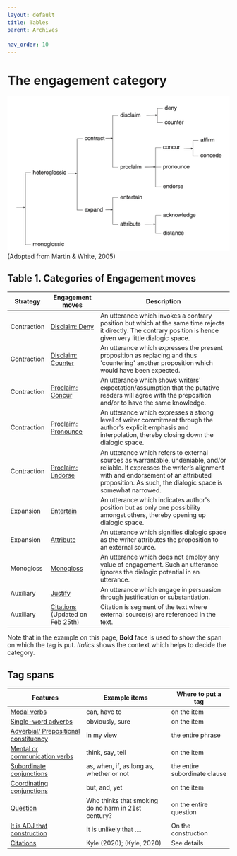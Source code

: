 ```yaml
---
layout: default
title: Tables
parent: Archives

nav_order: 10
---
```


# The engagement category

![Figure 2](/figures/FullEngagementtaxonomy.png)
(Adopted from Martin & White, 2005)

## Table 1. Categories of Engagement moves

| Strategy    | Engagement moves                                            | Description                                                                                                                                                                                                                          |
| ----------- | ----------------------------------------------------------- | ------------------------------------------------------------------------------------------------------------------------------------------------------------------------------------------------------------------------------------ |
| Contraction | [Disclaim: Deny](3_Categories/DENY.md)                      | An utterance which invokes a contrary position but which at the same time rejects it directly. The contrary position is hence given very little dialogic space.                                                                      |
| Contraction | [Disclaim: Counter](3_Categories/COUNTER.md)                | An utterance which expresses the present proposition as replacing and thus 'countering' another proposition which would have been expected.                                                                                          |
| Contraction | [Proclaim: Concur](3_Categories/CONCUR.md)                  | An utterance which shows writers' expectation/assumption that the putative readers will agree with the preposition and/or to have the same knowledge.                                                                                |
| Contraction | [Proclaim: Pronounce](3_Categories/PRONOUNCE.md)            | An utterance which expresses a strong level of writer commitment through the author's explicit emphasis and interpolation, thereby closing down the dialogic space.                                                                  |
| Contraction | [Proclaim: Endorse](3_Categories/ENDORSE.md)                | An utterance which refers to external sources as warrantable, undeniable,  and/or reliable. It expresses the writer’s alignment with and endorsement of an attributed proposition. As such, the dialogic space is somewhat narrowed. |
| Expansion   | [Entertain](3_Categories/ENTERTAIN.md)                      | An utterance which indicates author's position but as only one possibility amongst others, thereby opening up dialogic space.                                                                                                        |
| Expansion   | [Attribute](3_Categories/ATTRIBUTE.md)                      | An utterance which signifies dialogic space as the writer attributes the proposition to an external source.                                                                                                                          |
| Monogloss   | [Monogloss](3_Categories/MONOGLOSS.md)                      | An utterance which does not employ any value of engagement. Such an utterance ignores the dialogic potential in an utterance.                                                                                                        |
| Auxiliary   | [Justify](3_Categories/JUSTIFY.md)                          | An utterance which engage in persuasion through justification or substantiation.                                                                                                                                                     |
| Auxiliary   | [Citations](3_Categories/CITATION.md) (Updated on Feb 25th) | Citation is segment of the text where external source(s) are referenced in the text.                                                                                                                                                 |

Note that in the example on this page, **Bold** face is used to show the span on which the tag is put. *Italics* shows the context which helps to decide the category.


## Tag spans

| Features                                                                                                                              | Example items                                       | Where to put a tag            |
| ------------------------------------------------------------------------------------------------------------------------------------- | --------------------------------------------------- | ----------------------------- |
| [Modal verbs](2_Step2_tag_spans.md#modal-verbs)                                                                                       | can, have to                                        | on the item                   |
| [Single-word adverbs](2_Step2_tag_spans.md#single-word-adverbs)                                                                       | obviously, sure                                     | on the item                   |
| [Adverbial/ Prepositional constituency](2_Step2_tag_spans.md#multi-word-adverbs-adverbial-and-prepositional-constituency)             | in my view                                          | the entire phrase             |
| [Mental or communication verbs](2_Step2_tag_spans.md#mental-or-communication-verbs)                                                   | think, say, tell                                    | on the item                   |
| [Subordinate conjunctions](2_Step2_tag_spans.md#subordinate-clauseincluding-both-single-word-and-multi-word-subordinate-conjunctions) | as, when, if, as long as, whether or not            | the entire subordinate clause |
| [Coordinating conjunctions](2_Step2_tag_spans.md#coordinating-conjunctions)                                                           | but, and, yet                                       | on the item                   |
| [Question](2_Step2_tag_spans.md#questions)                                                                                            | Who thinks that smoking do no harm in 21st century? | on the entire question        |
| [It is ADJ that construction](2_Step2_tag_spans.md#it-is-adj-that-interpersonal-metaphor)                                             | It is unlikely that ....                            | On the construction           |
| [Citations](2_Step2_tag_spans.md#citations)                                                                                           | Kyle (2020); (Kyle, 2020)                           | See details                   |
